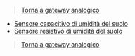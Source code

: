 >[Torna a gateway analogico](gatewaylorasw.md)

- [Sensore capacitivo di umidità del suolo](rak811hwsoilmoister.md)
- [Sensore resistivo di umidità del suolo](loraswsoilmoisterresist.md)

>[Torna a gateway analogico](gatewaylorasw.md)
